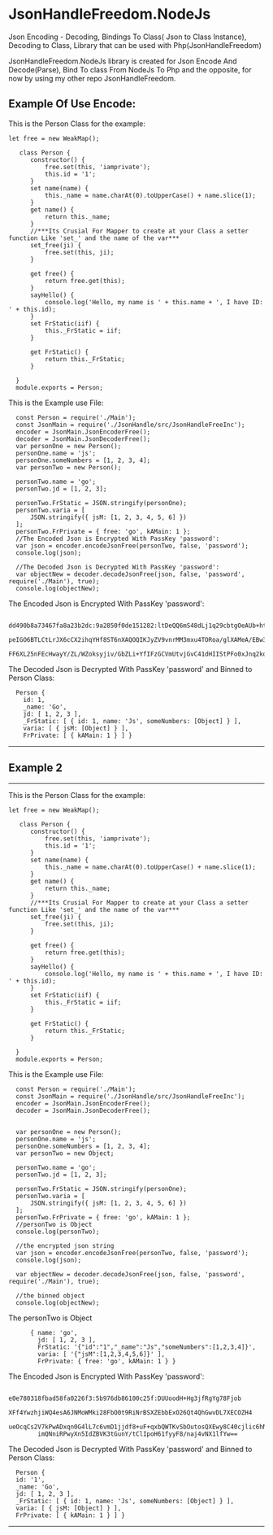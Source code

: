 # JsonHandleFreedom.NodeJs
Json Encoding - Decoding, Bindings To Class( Json to Class Instance), Decoding to Class, Library that can be used with Php(JsonHandleFreedom)



JsonHandleFreedom.NodeJs library is created for Json Encode And Decode(Parse), Bind To class From NodeJs To Php and the opposite,
for now by using my other repo JsonHandleFreedom. 



Example Of Use Encode:
-----------------------------------------------------
This is the Person Class for the example:

    let free = new WeakMap();

       class Person {
          constructor() {
              free.set(this, 'iamprivate');
              this.id = '1';
          }
          set name(name) {
              this._name = name.charAt(0).toUpperCase() + name.slice(1);
          }
          get name() {
              return this._name;
          }
          //***Its Crusial For Mapper to create at your Class a setter function Like 'set_' and the name of the var***
          set_free(ji) {
              free.set(this, ji);
          }
          
          get free() {
              return free.get(this);
          }
          sayHello() {
              console.log('Hello, my name is ' + this.name + ', I have ID: ' + this.id);
          }
          set FrStatic(iif) {
              this._FrStatic = iif;
          }

          get FrStatic() {
              return this._FrStatic;
          }

      }
      module.exports = Person;


This is the Example use File:


      const Person = require('./Main');
      const JsonMain = require('./JsonHandle/src/JsonHandleFreeInc');
      encoder = JsonMain.JsonEncoderFree();
      decoder = JsonMain.JsonDecoderFree();
      var personOne = new Person();
      personOne.name = 'js';
      personOne.someNumbers = [1, 2, 3, 4];
      var personTwo = new Person();

      personTwo.name = 'go';
      personTwo.jd = [1, 2, 3];

      personTwo.FrStatic = JSON.stringify(personOne);
      personTwo.varia = [
          JSON.stringify({ jsM: [1, 2, 3, 4, 5, 6] })
      ];
      personTwo.FrPrivate = { free: 'go', kAMain: 1 };
      //The Encoded Json is Encrypted With PassKey 'password':
      var json = encoder.encodeJsonFree(personTwo, false, 'password');
      console.log(json);
      
      //The Decoded Json is Decrypted With PassKey 'password':
      var objectNew = decoder.decodeJsonFree(json, false, 'password', require('./Main'), true);
      console.log(objectNew);
      
      
      
The Encoded Json is Encrypted With PassKey 'password':
      
            dd490b8a73467fa8a23b2dc:9a2850f0de151282:ltDeQQ6mS48dLj1q29cbtgOeAUb+htnlvmH1d4ORD0wH
            peIGO6BTLCtLrJX6cCX2ihqYHf8ST6nXAQOQIKJyZV9vnrMM3mxu4TORoa/glXAMeA/EBw3evfcGTdYIbiNa1kmphN0YA4T1y
            FF6XL25nFEcHwayY/ZL/WZoksyjiv/GbZLi+YfIFzGCVmUtvjGvC41dHIIStPFo0xJnq2kq75LsRPiko7ft79b+6WcuBic=
            
            
The Decoded Json is Decrypted With PassKey 'password' and Binned to Person Class:
      
      Person {
        id: 1,
        _name: 'Go',
        jd: [ 1, 2, 3 ],
        _FrStatic: [ { id: 1, name: 'Js', someNumbers: [Object] } ],
        varia: [ { jsM: [Object] } ],
        FrPrivate: [ { kAMain: 1 } ] }

--------------------------------------------------------



Example 2 
-----------------
-----------------------------------------------------
This is the Person Class for the example:

    let free = new WeakMap();

       class Person {
          constructor() {
              free.set(this, 'iamprivate');
              this.id = '1';
          }
          set name(name) {
              this._name = name.charAt(0).toUpperCase() + name.slice(1);
          }
          get name() {
              return this._name;
          }
          //***Its Crusial For Mapper to create at your Class a setter function Like 'set_' and the name of the var***
          set_free(ji) {
              free.set(this, ji);
          }
          
          get free() {
              return free.get(this);
          }
          sayHello() {
              console.log('Hello, my name is ' + this.name + ', I have ID: ' + this.id);
          }
          set FrStatic(iif) {
              this._FrStatic = iif;
          }

          get FrStatic() {
              return this._FrStatic;
          }

      }
      module.exports = Person;


This is the Example use File:


      const Person = require('./Main');
      const JsonMain = require('./JsonHandle/src/JsonHandleFreeInc');
      encoder = JsonMain.JsonEncoderFree();
      decoder = JsonMain.JsonDecoderFree();


      var personOne = new Person();
      personOne.name = 'js';
      personOne.someNumbers = [1, 2, 3, 4];
      var personTwo = new Object;

      personTwo.name = 'go';
      personTwo.jd = [1, 2, 3];

      personTwo.FrStatic = JSON.stringify(personOne);
      personTwo.varia = [
          JSON.stringify({ jsM: [1, 2, 3, 4, 5, 6] })
      ];
      personTwo.FrPrivate = { free: 'go', kAMain: 1 };
      //personTwo is Object
      console.log(personTwo);
      
      //the encrypted json string
      var json = encoder.encodeJsonFree(personTwo, false, 'password');
      console.log(json);
      
      var objectNew = decoder.decodeJsonFree(json, false, 'password', require('./Main'), true);

      //the binned object
      console.log(objectNew);
 



The personTwo is Object

          { name: 'go',
            jd: [ 1, 2, 3 ],
            FrStatic: '{"id":"1","_name":"Js","someNumbers":[1,2,3,4]}',
            varia: [ '{"jsM":[1,2,3,4,5,6]}' ],
            FrPrivate: { free: 'go', kAMain: 1 } }

The Encoded Json is Encrypted With PassKey 'password':
      
            e0e780318fbad58fa0226f3:5b976db86100c25f:DUUoodH+Hg3jfRgYg78Fjob
            XFf4YwzhjiWQ4esA6JNMoWMki28FbO0t9RiNrBSXZEbbExO26Qt4QhGwvDL7XECOZH4
            ueOcqCs2V7kPwADxqn0G4lL7c6vmD1jjdf8+uF+qxbQWTKvSbOutosQXEwy8C40cjlic6hN
            imQNniRPwyXn5IdZBVK3tGunY/tClIpoH61fyyF8/naj4vNX1lfYw==
            
            
The Decoded Json is Decrypted With PassKey 'password' and Binned to Person Class:
      
      Person {
      id: '1',
      _name: 'Go',
      jd: [ 1, 2, 3 ],
      _FrStatic: [ { id: 1, name: 'Js', someNumbers: [Object] } ],
      varia: [ { jsM: [Object] } ],
      FrPrivate: [ { kAMain: 1 } ] }
--------------------------------------------------------



